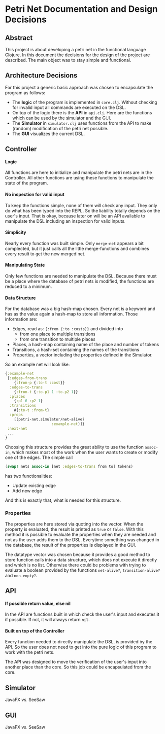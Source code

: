 # Petri Net Documentation and Design Decisions

## Abstract

This project is about developing a petri net in the functional
language Clojure. In this document the decisions for the design
of the project are described. The main object was to stay simple
and functional.

## Architecture Decisions

For this project a generic basic approach was chosen to
encapsulate the program as follows:

* The **logic** of the program is implemented in `core.clj`. Without checking for invalid input all commands are executed on the DSL.
* On top of the logic there is the **API** in `api.clj`. Here are the functions which can be used by the simulator and the GUI.
* The **Simulator** in `simulator.clj` uses functions from the API to make (random) modification of the petri net possible.
* The **GUI** visualizes the current DSL.

## Controller

#### Logic
All functions are here to initialize and manipulate the petri nets are in the Controller. All other functions are using these functions to manipulate the state of the program.

#### No inspection for valid input
To keep the functions simple, none of them will check any input. They only do what has been typed into the REPL. So the liability totally depends on the user's input. That is okay, because later on will be an API available to manipulate the DSL including an inspection for valid inputs.

#### Simplicity
Nearly every function was built simple. Only `merge-net` appears a bit complected, but it just calls all the little merge-functions and combines every result to get the new merged net.

#### Manipulating State
Only few functions are needed to manipulate the DSL. Because there must be a place where the database of petri nets is modified, the functions are reduced to a minimum.

#### Data Structure
For the database was a big hash-map chosen. Every net is a keyword and has as the value again a hash-map to store all information. Those information are:

* Edges, read as: `{:from {:to :costs}}` and divided into
	* from one place to multiple transitions
	* from one transition to multiple places
* Places, a hash-map containing name of the place and number of tokens
* Transitions, a hash-set containing the names of the transitions
* Properties, a vector including the properties defined in the Simulator.

So an example net will look like:

```clojure
{:example-net
 {:edges-from-trans
    {:from-p {:to-t :cost}}
  :edges-to-trans
    {:from-t {:to-p1 1 :to-p2 1}}
  :places
    {:p1 0 :p2 1}
  :transitions
    #{:to-t :from-t}
  :props
    [(petri-net.simulator/net-alive?
                     :example-net)]}
 :next-net
 ...
}
```

Choosing this structure provides the great ability to use the
function `assoc-in`, which makes most of the work when the user
wants to create or modify one of the edges. The simple call

```clojure
(swap! nets assoc-in [net :edges-to-trans from to] tokens)
```

has two functionalities:

* Update existing edge
* Add new edge

And this is exactly that, what is needed for this structure.


### Properties
The properties are here stored via quoting into the vector.
When the property is evaluated, the result is printed as
`true` or `false`. With this method it is possible to evaluate
the properties when they are needed and not as the user adds
them to the DSL. Everytime something was changed in the database,
the result of the properties is displayed in the GUI.

The datatype vector was chosen because it provides a good method
to store function calls into a data structure, which does not
execute it directly and which is no list. Otherwise there could
be problems with trying to evaluate a boolean provided by the
functions `net-alive?`, `transition-alive?` and `non-empty?`.


## API

#### If possible return value, else nil

In the API are functions built in which check the user's input
and executes it if possible. If not, it will always return `nil`.

#### Built on top of the Controller

Every function needed to directly manipulate the DSL, is
provided by the API. So the user does not need to get into the
pure logic of this program to work with the petri nets.

The API was designed to move the verification of the user's
input into another place than the core. So this job could be
encapsulated from the core.

## Simulator

JavaFX vs. SeeSaw

## GUI

JavaFX vs. SeeSaw
